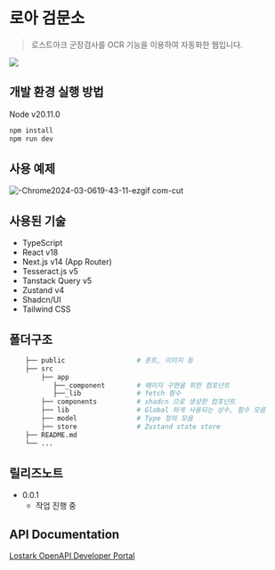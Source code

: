 # 로아 검문소
> 로스트아크 군장검사를 OCR 기능을 이용하여 자동화한 웹입니다.


![](../header.png)

## 개발 환경 실행 방법
Node v20.11.0
```sh
npm install
npm run dev
```

## 사용 예제
![-Chrome2024-03-0619-43-11-ezgif com-cut](https://github.com/San-Goon/loa-checkpoint/assets/84852012/6a265e3f-0b96-4a91-9a54-31e79268510a)

## 사용된 기술
* TypeScript
* React v18
* Next.js v14 (App Router)
* Tesseract.js v5
* Tanstack Query v5
* Zustand v4
* Shadcn/UI
* Tailwind CSS

## 폴더구조
```bash
    ├── public                  # 폰트, 이미지 등
    ├── src                     
        ├── app
           ├──_component        # 페이지 구현을 위한 컴포넌트
           ├──_lib              # fetch 함수    
        ├── components          # shadcn 으로 생성한 컴포넌트
        ├── lib                 # Global 하게 사용되는 상수, 함수 모음
        ├── model               # Type 정의 모음
        ├── store               # Zustand state store
    ├── README.md               
    └── ...
```

## 릴리즈노트
* 0.0.1
    * 작업 진행 중

## API Documentation
[Lostark OpenAPI Developer Portal](https://developer-lostark.game.onstove.com/getting-started)
